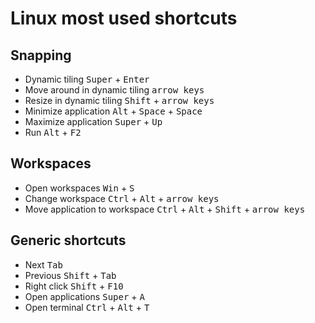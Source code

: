 # Linux most used shortcuts

## Snapping
- Dynamic tiling <kbd>Super</kbd> + <kbd>Enter</kbd>
- Move around in dynamic tiling <kbd>arrow keys</kbd>
- Resize in dynamic tiling <kbd>Shift</kbd> + <kbd>arrow keys</kbd>
- Minimize application <kbd>Alt</kbd> + <kbd>Space</kbd> + <kbd>Space</kbd>
- Maximize application <kbd>Super</kbd> + <kbd>Up</kbd>
- Run <kbd>Alt</kbd> + <kbd>F2</kbd>

## Workspaces
- Open workspaces <kbd>Win</kbd> + <kbd>S</kbd>
- Change workspace <kbd>Ctrl</kbd> + <kbd>Alt</kbd> + <kbd>arrow keys</kbd>
- Move application to workspace <kbd>Ctrl</kbd> + <kbd>Alt</kbd> + <kbd>Shift</kbd> + <kbd>arrow keys</kbd>

## Generic shortcuts
- Next <kbd>Tab</kbd>
- Previous <kbd>Shift</kbd> + <kbd>Tab</kbd>
- Right click <kbd>Shift</kbd> + <kbd>F10</kbd>
- Open applications <kbd>Super</kbd> + <kbd>A</kbd>
- Open terminal <kbd>Ctrl</kbd> + <kbd>Alt</kbd> + <kbd>T</kbd>
